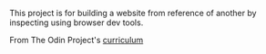 This project is for building a website from reference of another by inspecting using browser dev tools.

From The Odin Project's [curriculum](http://www.theodinproject.com/courses/web-development-101/lessons/html-css)

